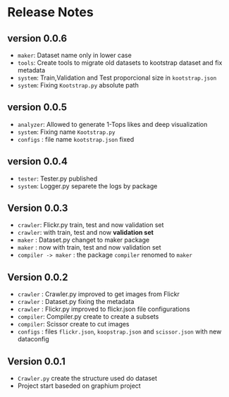 # Release Notes

## version 0.0.6
* `maker`: Dataset name only in lower case
* `tools`: Create tools to migrate old datasets to kootstrap dataset and fix metadata
* `system`: Train,Validation and Test proporcional size in `kootstrap.json`
* `system`: Fixing `Kootstrap.py` absolute path

## version 0.0.5

* `analyzer`: Allowed to generate 1-Tops likes and deep visualization
* `system`: Fixing name `Kootstrap.py`
* `configs` : file name `kootstrap.json` fixed

## version 0.0.4

* `tester`: Tester.py published
* `system`: Logger.py separete the logs by package

## Version 0.0.3

* `crawler`: Flickr.py train, test and now validation set
* `crawler`: with train, test and now **validation set**
* `maker`  : Dataset.py changet to maker package
* `maker`  : now with train, test and now validation set 
* `compiler -> maker` : the package `compiler` renomed to `maker`

## Version 0.0.2

* `crawler` : Crawler.py improved to get images from Flickr 
* `crawler` : Dataset.py fixing the metadata
* `crawler` : Flickr.py improved to flickr.json file configurations
* `compiler`: Compiler.py create to create a subsets
* `compiler`: Scissor create to cut images
* `configs` : files `flickr.json`, `koopstrap.json` and `scissor.json` with new dataconfig

## Version 0.0.1

* `Crawler.py` create the structure used do dataset
* Project start baseded on graphium project